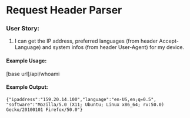 
# Request Header Parser

### User Story:

1. I can get the IP address, preferred languages (from header Accept-Language)
and system infos (from header User-Agent) for my device.

#### Example Usage:

[base url]/api/whoami

#### Example Output:

`{"ipaddress":"159.20.14.100","language":"en-US,en;q=0.5",
"software":"Mozilla/5.0 (X11; Ubuntu; Linux x86_64; rv:50.0) Gecko/20100101 Firefox/50.0"}
`